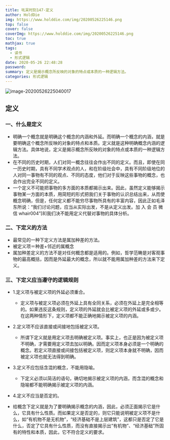 ```yaml
---
title: 吼呆时刻147-定义
author: HoldDie
img: https://www.holddie.com/img/20200526225146.png
top: false
cover: false
coverImg: https://www.holddie.com/img/20200526225146.png
toc: true
mathjax: true
tags:
  - 读书
  - 形式逻辑
date: 2020-05-26 22:48:28
password: 
summary: 定义是揭示概念所反映的对象的特点或本质的一种逻辑方法。
categories: 形式逻辑
---
```


![image-20200526225040017](https://www.holddie.com/img/20200526225146.png)

## 定义

### 一、什么是定义

- 明确一个概念就是明确这个概念的内涵和外延。而明确一个概念的内涵，就是要明确这个概念所反映的对象的特点和本质。定义就是这种明确概念内涵的逻辑方法。具体地说，定义是揭示概念所反映的对象的特点或本质的一种逻辑方法。
- 在不同的历史时期，人们对同一概念往往会作出不同的定义。而且，即使在同一历史时期，具有不同学术观点的人，和在阶级社会中，具有不同阶级地位的人对同一事物有不同的观点、不同的态度，他们对于反映这些事物的概念，也会作出完全不同的定义。
- 一个定义不可能把事物的多方面的本质都揭示出来。因此，虽然定义能够揭示事物某一方面的本质，用简短的形式把我们关于事物的认识总结出来，从而使概念明确，但是，任何定义都不能穷尽事物所具有的丰富内容，因此正如毛泽东所说：“我们讨论问题，应当从实际出发，不是从定义出发。加 入 会 员 微 信 whair004”[8]我们决不能用定义代替对事物的具体分析。

### 二、下定义的方法

- 最常见的一种下定义方法是属加种差的方法。
- 被定义项＝种差+邻近的属概念
- 属加种差定义的方法不是对任何概念都是适用的。例如，哲学范畴是对客观事物的最高概括，因而是外延最大的概念，所以就不能用属加种差的方法来下定义。

### 三、下定义应当遵守的逻辑规则

- 1.定义项与被定义项的外延必须重合。

	- 定义项与被定义项必须在外延上具有全同关系，必须在外延上是完全相等的。如果违反这条规则，定义项的外延就会比被定义项的外延或多或少。在这两种情形下，定义项都不能正确地揭示被定义项的内涵。

- 2.定义项不应该直接或间接地包括被定义项。

	- 所谓下定义就是用定义项去明确被定义项。事实上，也正是因为被定义项不明确，才需要用定义项去加以明确。因而定义项本身必须是一个明确的概念。若定义项直接或间接包括被定义项，则定义项本身就不明确，因而被定义项也就无法得到明确。

- 3.定义不应包括含混的概念，不能用隐喻。

	- 下定义必须以简洁的语句，确切地揭示被定义项的内涵，而含混的概念和隐喻都不能明确揭示被定义项的内涵。

- 4.定义不应当是否定的。
- 给概念下定义就是为了要明确揭示概念的内涵，因此，必须正面揭示它是什么，它具有什么性质。而如果定义是否定的，则它只能说明被定义项不是什么，如“有机物不是无机物”，“经济基础不是上层建筑”，这都只是否定了它是什么，否定了它具有什么性质，而没有直接揭示出“有机物”、“经济基础”所固有的特性和本质，因此，它不符合定义的要求。

